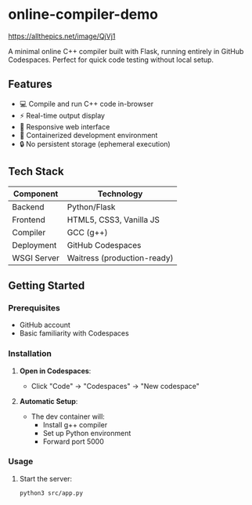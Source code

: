 # online-compiler-demo

https://allthepics.net/image/QjVj1

A minimal online C++ compiler built with Flask, running entirely in GitHub Codespaces. Perfect for quick code testing without local setup.

## Features

- 💻 Compile and run C++ code in-browser
- ⚡ Real-time output display
- 📱 Responsive web interface
- 🐳 Containerized development environment
- 🔒 No persistent storage (ephemeral execution)

## Tech Stack

| Component       | Technology |
|----------------|------------|
| Backend        | Python/Flask |
| Frontend       | HTML5, CSS3, Vanilla JS |
| Compiler       | GCC (g++) |
| Deployment     | GitHub Codespaces |
| WSGI Server    | Waitress (production-ready) |

## Getting Started

### Prerequisites
- GitHub account
- Basic familiarity with Codespaces

### Installation
1. **Open in Codespaces**:
   - Click "Code" → "Codespaces" → "New codespace"
   
2. **Automatic Setup**:
   - The dev container will:
     - Install g++ compiler
     - Set up Python environment
     - Forward port 5000

### Usage
1. Start the server:
   ```bash
   python3 src/app.py